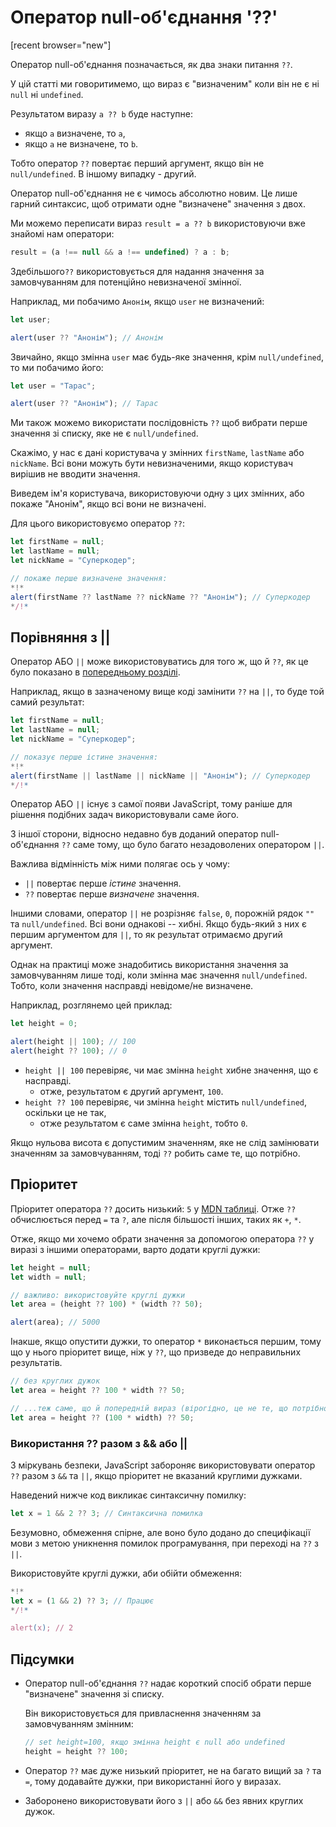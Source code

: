 # Оператор null-об'єднання '??'

[recent browser="new"]

Оператор null-об'єднання позначається, як два знаки питання `??`.

У цій статті ми говоритимемо, що вираз є "визначеним" коли він не є ні `null` ні `undefined`.

Результатом виразу `a ?? b` буде наступне:
- якщо `a` визначене, то `a`,
- якщо `a` не визначене, то `b`.


Тобто оператор `??` повертає перший аргумент, якщо він не `null/undefined`. В іншому випадку - другий.

Оператор null-об'єднання не є чимось абсолютно новим. Це лише гарний синтаксис, щоб отримати одне "визначене" значення з двох.

Ми можемо переписати вираз `result = a ?? b` використовуючи вже знайомі нам оператори:

```js
result = (a !== null && a !== undefined) ? a : b;
```

Здебільшого`??` використовується для надання значення за замовчуванням для потенційно невизначеної змінної.

Наприклад, ми побачимо `Анонім`, якщо `user` не визначений:

```js run
let user;

alert(user ?? "Анонім"); // Анонім
```

Звичайно, якщо змінна `user` має будь-яке значення, крім `null/undefined`, то ми побачимо його:

```js run
let user = "Тарас";

alert(user ?? "Анонім"); // Тарас
```

Ми також можемо використати послідовність `??` щоб вибрати перше значення зі списку, яке не є `null/undefined`.

Скажімо, у нас є дані користувача у змінних `firstName`, `lastName` або `nickName`. Всі вони можуть бути невизначеними, якщо користувач вирішив не вводити значення.

Виведем ім'я користувача, використовуючи одну з цих змінних, або покаже "Анонім", якщо всі вони не визначені.

Для цього використовуємо оператор `??`:

```js run
let firstName = null;
let lastName = null;
let nickName = "Суперкодер";

// покаже перше визначене значення:
*!*
alert(firstName ?? lastName ?? nickName ?? "Анонім"); // Суперкодер
*/!*
```

## Порівняння з ||

Оператор АБО `||` може використовуватись для того ж, що й `??`, як це було показано в [попередньому розділі](info:logical-operators#or-finds-the-first-truthy-value).

Наприклад, якщо в зазначеному вище коді замінити `??` на `||`, то буде той самий результат:

```js run
let firstName = null;
let lastName = null;
let nickName = "Суперкодер";

// показує перше істине значення:
*!*
alert(firstName || lastName || nickName || "Анонім"); // Суперкодер
*/!*
```

Оператор АБО `||` існує з самої появи JavaScript, тому раніше для рішення подібних задач використовували саме його.

З іншої сторони, відносно недавно був доданий оператор null-об'єднання `??` саме тому, що було багато незадоволених оператором `||`.

Важлива відмінність між ними полягає ось у чому:
- `||` повертає перше *істине* значення.
- `??` повертає перше *визначене* значення.

Іншими словами, оператор `||` не розрізняє `false`, `0`, порожній рядок `""` та `null/undefined`. Всі вони однакові -- хибні. Якщо будь-який з них є першим аргументом для `||`, то як результат отримаємо другий аргумент.

Однак на практиці може знадобитись використання значення за замовчуванням лише тоді, коли змінна має значення `null/undefined`. Тобто, коли значення насправді невідоме/не визначене.

Наприклад, розглянемо цей приклад:

```js run
let height = 0;

alert(height || 100); // 100
alert(height ?? 100); // 0
```

- `height || 100` перевіряє, чи має змінна `height` хибне значення, що є насправді.
    - отже, результатом є другий аргумент, `100`.
- `height ?? 100` перевіряє, чи змінна `height` містить `null/undefined`, оскільки це не так,
    - отже результатом є саме змінна `height`, тобто `0`.

Якщо нульова висота є допустимим значенням, яке не слід замінювати значенням за замовчуванням, тоді `??` робить саме те, що потрібно.

## Пріоритет

Пріоритет оператора `??` досить низький: `5` у [MDN таблиці](https://developer.mozilla.org/en-US/docs/Web/JavaScript/Reference/Operators/Operator_Precedence#Table). Отже `??` обчислюється перед `=` та `?`, але після більшості інших, таких як `+`, `*`.

Отже, якщо ми хочемо обрати значення за допомогою оператора `??` у виразі з іншими операторами, варто додати круглі дужки:

```js run
let height = null;
let width = null;

// важливо: використовуйте круглі дужки
let area = (height ?? 100) * (width ?? 50);

alert(area); // 5000
```

Інакше, якщо опустити дужки, то оператор `*` виконається першим, тому що у нього пріоритет вище, ніж у `??`, що призведе до неправильних результатів.

```js
// без круглих дужок
let area = height ?? 100 * width ?? 50;

// ...теж саме, що й попередній вираз (вірогідно, це не те, що потрібно):
let area = height ?? (100 * width) ?? 50;
```

### Використання ?? разом з && або ||

З міркувань безпеки, JavaScript забороняє використовувати оператор `??` разом з `&&` та `||`, якщо пріоритет не вказаний круглими дужками.

Наведений нижче код викликає синтаксичну помилку:

```js run
let x = 1 && 2 ?? 3; // Синтаксична помилка
```

Безумовно, обмеження спірне, але воно було додано до специфікації мови з метою уникнення помилок програмування, при переході на `??` з `||`.

Використовуйте круглі дужки, аби обійти обмеження:

```js run
*!*
let x = (1 && 2) ?? 3; // Працює
*/!*

alert(x); // 2
```

## Підсумки

- Оператор null-об'єднання `??` надає короткий спосіб обрати перше "визначене" значення зі списку.

    Він використовується для привласнення значенням за замовчуванням змінним:

    ```js
    // set height=100, якщо змінна height є null або undefined
    height = height ?? 100;
    ```

- Оператор `??` має дуже низький пріоритет, не на багато вищий за `?` та `=`, тому додавайте дужки, при використанні його у виразах.
- Заборонено використовувати його з `||` або `&&` без явних круглих дужок.

